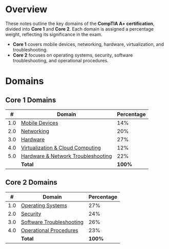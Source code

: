 # Overview

These notes outline the key domains of the **CompTIA A+ certification**, divided into **Core 1** and **Core 2**. Each domain is assigned a percentage weight, reflecting its significance in the exam.

- **Core 1** covers mobile devices, networking, hardware, virtualization, and troubleshooting.
- **Core 2** focuses on operating systems, security, software troubleshooting, and operational procedures.

# Domains

## Core 1 Domains

| #   | Domain                                                                                                            | Percentage |
| --- | ----------------------------------------------------------------------------------------------------------------- | ---------- |
| 1.0 | [Mobile Devices](https://github.com/SherryPham/a-plus-notes/tree/main/Core_1-Domain_1#readme)                     | 14%        |
| 2.0 | [Networking](https://github.com/SherryPham/a-plus-notes/tree/main/Core_1-Domain_2#readme)                         | 20%        |
| 3.0 | [Hardware](https://github.com/SherryPham/a-plus-notes/tree/main/Core_1-Domain_3#readme)                           | 27%        |
| 4.0 | [Virtualization & Cloud Computing](https://github.com/SherryPham/a-plus-notes/tree/main/Core_1-Domain_4#readme)   | 12%        |
| 5.0 | [Hardware & Network Troubleshooting](https://github.com/SherryPham/a-plus-notes/tree/main/Core_1-Domain_5#readme) | 22%        |
|     | **Total**                                                                                                         | **100%**   |

## Core 2 Domains

| #   | Domain                                                                                                  | Percentage |
| --- | ------------------------------------------------------------------------------------------------------- | ---------- |
| 1.0 | [Operating Systems](https://github.com/SherryPham/a-plus-notes/tree/main/Core_2-Domain_1#readme)        | 27%        |
| 2.0 | [Security](https://github.com/SherryPham/a-plus-notes/tree/main/Core_2-Domain_2#readme)                 | 24%        |
| 3.0 | [Software Troubleshooting](https://github.com/SherryPham/a-plus-notes/tree/main/Core_2-Domain_3#readme) | 26%        |
| 4.0 | [Operational Procedures](https://github.com/SherryPham/a-plus-notes/tree/main/Core_2-Domain_4#readme)   | 23%        |
|     | **Total**                                                                                               | **100%**   |
